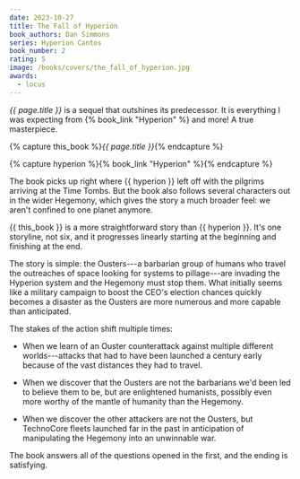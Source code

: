```yaml
---
date: 2023-10-27
title: The Fall of Hyperion
book_authors: Dan Simmons
series: Hyperion Cantos
book_number: 2
rating: 5
image: /books/covers/the_fall_of_hyperion.jpg
awards:
  - locus
---
```


<cite class="book-title">{{ page.title }}</cite> is a sequel that outshines
its predecessor. It is everything I was expecting from {% book_link "Hyperion" %} and more! A true masterpiece.

{% capture this_book %}<cite class="book-title">{{ page.title }}</cite>{% endcapture %}

{% capture hyperion %}{% book_link "Hyperion" %}{% endcapture %}

The book picks up right where {{ hyperion }} left off with the pilgrims
arriving at the Time Tombs. But the book also follows several characters out
in the wider Hegemony, which gives the story a much broader feel: we aren't
confined to one planet anymore.

{{ this_book }} is a more straightforward story than {{ hyperion }}. It's one
storyline, not six, and it progresses linearly starting at the beginning and
finishing at the end.

The story is simple: the Ousters---a barbarian group of humans who travel the
outreaches of space looking for systems to pillage---are invading the Hyperion
system and the Hegemony must stop them. What initially seems like a military
campaign to boost the CEO's election chances quickly becomes a disaster as the
Ousters are more numerous and more capable than anticipated.

The stakes of the action shift multiple times:

- When we learn of an Ouster counterattack against multiple different
  worlds---attacks that had to have been launched a century early because of
  the vast distances they had to travel.

- When we discover that the Ousters are not the barbarians we'd been led to
  believe them to be, but are enlightened humanists, possibly even more worthy
  of the mantle of humanity than the Hegemony.

- When we discover the other attackers are not the Ousters, but TechnoCore
  fleets launched far in the past in anticipation of manipulating the Hegemony
  into an unwinnable war.

The book answers all of the questions opened in the first, and the ending is
satisfying.
